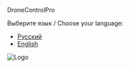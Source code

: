 DroneControlPro

Выберите язык / Choose your language:

- [Русский](README_ru.md)
- [English](README_en.md)


![Logo](/SIX_FINGERS.png)

